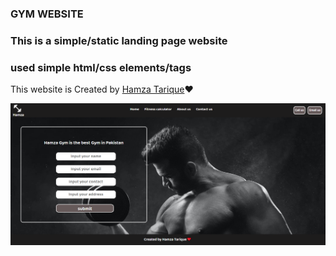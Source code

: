 ### GYM WEBSITE

### This is a simple/static landing page website 

### used simple html/css elements/tags
This website is Created by <a href="https://github.com/Mehar-IT">Hamza Tarique</a>❤️

<img src="/screenshots/gym_website.png" alt="">